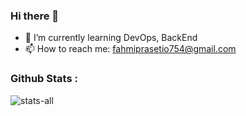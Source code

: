 <h3 align="left">Hi there 👋</h3>

- 🌱 I’m currently learning DevOps, BackEnd
- 📫 How to reach me: fahmiprasetio754@gmail.com

<h3 align="left">Github Stats :</h3>

![stats-all](https://github-readme-stats.vercel.app/api?username=muhammadfahmii)
